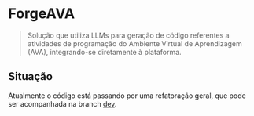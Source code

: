 # ForgeAVA
> Solução que utiliza LLMs para geração de código referentes a atividades de programação do Ambiente Virtual de Aprendizagem (AVA), integrando-se diretamente à plataforma.
## Situação
Atualmente o código está passando por uma refatoração geral, que pode ser acompanhada na branch [dev](https://github.com/versianih/forgeava/tree/dev).

